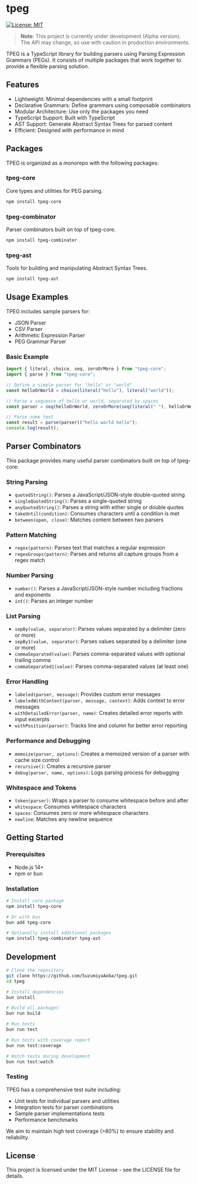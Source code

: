 # tpeg

[![License: MIT](https://img.shields.io/badge/License-MIT-yellow.svg)](https://opensource.org/licenses/MIT)

> **Note**: This project is currently under development (Alpha version). The API may change, so use with caution in production environments.

TPEG is a TypeScript library for building parsers using Parsing Expression Grammars (PEGs). It consists of multiple packages that work together to provide a flexible parsing solution.

## Features

- Lightweight: Minimal dependencies with a small footprint
- Declarative Grammars: Define grammars using composable combinators
- Modular Architecture: Use only the packages you need
- TypeScript Support: Built with TypeScript
- AST Support: Generate Abstract Syntax Trees for parsed content
- Efficient: Designed with performance in mind

## Packages

TPEG is organized as a monorepo with the following packages:

### tpeg-core

Core types and utilities for PEG parsing.

```bash
npm install tpeg-core
```

### tpeg-combinator

Parser combinators built on top of tpeg-core.

```bash
npm install tpeg-combinator
```

### tpeg-ast

Tools for building and manipulating Abstract Syntax Trees.

```bash
npm install tpeg-ast
```

## Usage Examples

TPEG includes sample parsers for:

- JSON Parser
- CSV Parser
- Arithmetic Expression Parser
- PEG Grammar Parser

### Basic Example

```typescript
import { literal, choice, seq, zeroOrMore } from "tpeg-core";
import { parse } from "tpeg-core";

// Define a simple parser for "hello" or "world"
const helloOrWorld = choice(literal("hello"), literal("world"));

// Parse a sequence of hello or world, separated by spaces
const parser = seq(helloOrWorld, zeroOrMore(seq(literal(" "), helloOrWorld)));

// Parse some text
const result = parse(parser)("hello world hello");
console.log(result);
```

## Parser Combinators

This package provides many useful parser combinators built on top of tpeg-core:

### String Parsing

- `quotedString()`: Parses a JavaScript/JSON-style double-quoted string
- `singleQuotedString()`: Parses a single-quoted string
- `anyQuotedString()`: Parses a string with either single or double quotes
- `takeUntil(condition)`: Consumes characters until a condition is met
- `between(open, close)`: Matches content between two parsers

### Pattern Matching

- `regex(pattern)`: Parses text that matches a regular expression
- `regexGroups(pattern)`: Parses and returns all capture groups from a regex match

### Number Parsing

- `number()`: Parses a JavaScript/JSON-style number including fractions and exponents
- `int()`: Parses an integer number

### List Parsing

- `sepBy(value, separator)`: Parses values separated by a delimiter (zero or more)
- `sepBy1(value, separator)`: Parses values separated by a delimiter (one or more)
- `commaSeparated(value)`: Parses comma-separated values with optional trailing comma
- `commaSeparated1(value)`: Parses comma-separated values (at least one)

### Error Handling

- `labeled(parser, message)`: Provides custom error messages
- `labeledWithContext(parser, message, context)`: Adds context to error messages
- `withDetailedError(parser, name)`: Creates detailed error reports with input excerpts
- `withPosition(parser)`: Tracks line and column for better error reporting

### Performance and Debugging

- `memoize(parser, options)`: Creates a memoized version of a parser with cache size control
- `recursive()`: Creates a recursive parser
- `debug(parser, name, options)`: Logs parsing process for debugging

### Whitespace and Tokens

- `token(parser)`: Wraps a parser to consume whitespace before and after
- `whitespace`: Consumes whitespace characters
- `spaces`: Consumes zero or more whitespace characters
- `newline`: Matches any newline sequence

## Getting Started

### Prerequisites

- Node.js 14+
- npm or bun

### Installation

```bash
# Install core package
npm install tpeg-core

# Or with bun
bun add tpeg-core

# Optionally install additional packages
npm install tpeg-combinator tpeg-ast
```

## Development

```bash
# Clone the repository
git clone https://github.com/SuzumiyaAoba/tpeg.git
cd tpeg

# Install dependencies
bun install

# Build all packages
bun run build

# Run tests
bun run test

# Run tests with coverage report
bun run test:coverage

# Watch tests during development
bun run test:watch
```

### Testing

TPEG has a comprehensive test suite including:

- Unit tests for individual parsers and utilities
- Integration tests for parser combinations
- Sample parser implementations tests
- Performance benchmarks

We aim to maintain high test coverage (>80%) to ensure stability and reliability.

## License

This project is licensed under the MIT License - see the LICENSE file for details.
